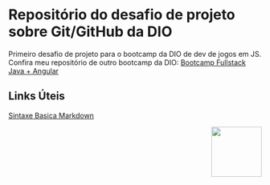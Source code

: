 # Repositório do desafio de projeto sobre Git/GitHub da DIO
Primeiro desafio de projeto para o bootcamp da DIO de dev de jogos em JS.
Confira meu repositório de outro bootcamp da DIO: [Bootcamp Fullstack Java + Angular](https://github.com/GraziellaPereira/Resumos-Bootcamp-Fullstack-Java-Angular)

## Links Úteis
[Sintaxe Basica Markdown](https://www.markdownguide.org/basic-syntax/)

<img align="right" width="100" height="100" src="![image](https://github.com/GraziellaPereira/Bootcamp-Dev-de-Jogos-JS/assets/134076345/5e044326-8982-47a9-9380-4e796b9958c7)
">


